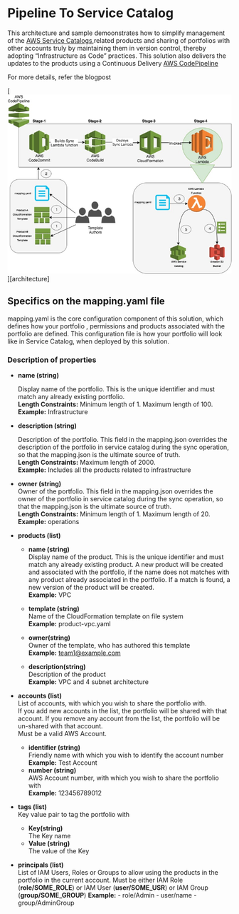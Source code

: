 # Pipeline To Service Catalog

This architecture and sample demoonstrates how to simplify management of the
[AWS Service Catalogs](https://aws.amazon.com/servicecatalog/),related products and sharing of portfolios with other
accounts truly by maintaining them in version control, thereby adopting “Infrastructure as Code”
practices. This solution also delivers the updates to the products using a Continuous Delivery
[AWS CodePipeline](https://aws.amazon.com/codepipeline/)

For more details, refer the blogpost

[![](images/architecture.jpeg)][architecture]

## Specifics on the mapping.yaml file

mapping.yaml is the core configuration component of this solution, which defines how your portfolio , permissions and products associated with the portfolio are defined.
This configuration file is how your portfolio will look like in Service Catalog, when deployed by this solution.

### __Description of properties__

* __name (string)__  

    Display name of the portfolio. This is the unique identifier and must match any already existing portfolio.  
    __Length Constraints:__ Minimum length of 1. Maximum length of 100.  
    __Example:__ Infrastructure  

* __description (string)__  

    Description of the portfolio. This field in the mapping.json overrides the description of the portfolio in service catalog during the sync operation, so that the mapping.json is the ultimate source of truth.  
    __Length Constraints:__ Maximum length of 2000.  
    __Example:__ Includes all the products related to infrastructure  

* __owner (string)__  
    Owner of the portfolio. This field in the mapping.json overrides the owner of the portfolio in service catalog during the sync operation, so that the mapping.json is the ultimate source of truth.  
    __Length Constraints:__ Minimum length of 1. Maximum length of 20.  
    __Example:__ operations

* __products (list)__  
    * __name (string)__  
    Display name of the product. This is the unique identifier and must match any already existing product. A new product will be created and associated with the portfolio, if the name does not matches with any product already associated in the portfolio. If a match is found, a new version of the product will be created.  
    __Example:__ VPC

    * __template (string)__  
    Name of the CloudFormation template on file system  
    __Example:__ product-vpc.yaml  
    * __owner(string)__  
    Owner of the template, who has authored this template  
    __Example:__ team1@example.com  
    * __description(string)__  
    Description of the product  
    __Example:__ VPC and 4 subnet architecture  

* __accounts (list)__  
    List of accounts, with which you wish to share the portfolio with.  
    If you add new accounts in the list, the portfolio will be shared with that account. If you remove any account from the list, the portfolio will be un-shared with that account.  
    Must be a valid AWS Account.  
    * __identifier (string)__  
    Friendly name with which you wish to identify the account number  
    __Example:__ Test Account  
    * __number (string)__  
    AWS Account number, with which you wish to share the portfolio with  
    __Example:__ 123456789012

* __tags (list)__  
    Key value pair to tag the portfolio with  
    * __Key(string)__  
    The Key name  
    * __Value (string)__  
    The value of the Key  

* __principals (list)__  
    List of IAM Users, Roles or Groups to allow using the products in the portfolio in the current account.
    Must be either IAM Role (__role/SOME_ROLE__) or IAM User (__user/SOME_USR__)
    or IAM Group (__group/SOME_GROUP__)
    __Example:__
        - role/Admin
        - user/name
        - group/AdminGroup
